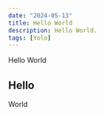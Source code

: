 ```yaml
---
date: "2024-05-13"
title: Hello World
description: Hello World.
tags: [Yolo]
---
```


Hello World

## Hello

World
